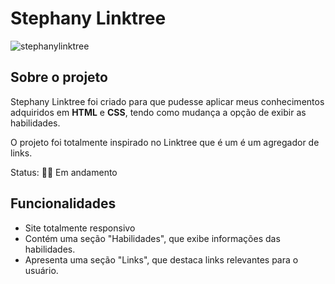<h1>Stephany Linktree</h1>

![stephanylinktree](https://github.com/stephanybrazeir0/stephanybrazeir0-linktree.github.io/assets/126080431/8b03ca14-d665-48de-86af-4ac18b9a35fd)

<h2>Sobre o projeto</h2>
<p>Stephany Linktree foi criado para que pudesse aplicar meus conhecimentos adquiridos em <strong>HTML</strong> e <strong>CSS</strong>, tendo como mudança a opção de exibir as habilidades.</p>
<p>O projeto foi totalmente inspirado no Linktree que é um é um agregador de links.</p>
<p>Status: 👩‍💻 Em andamento<p>
  
<h2>Funcionalidades</h2>
<ul>
<li>Site totalmente responsivo</li>
<li>Contém uma seção "Habilidades", que exibe informações das habilidades.</li>
<li>Apresenta uma seção "Links", que destaca links relevantes para o usuário.</li>
</ul>
